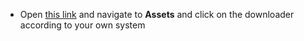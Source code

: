 - Open [this link](https://github.com/napari/napari/releases/tag/v0.4.19) and navigate to **Assets** and click on the downloader according to your own system
